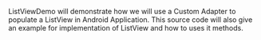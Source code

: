 ListViewDemo will demonstrate how we will use a Custom Adapter to populate a ListView in Android Application. This source code will also give an example for implementation of ListView and how to uses it methods.